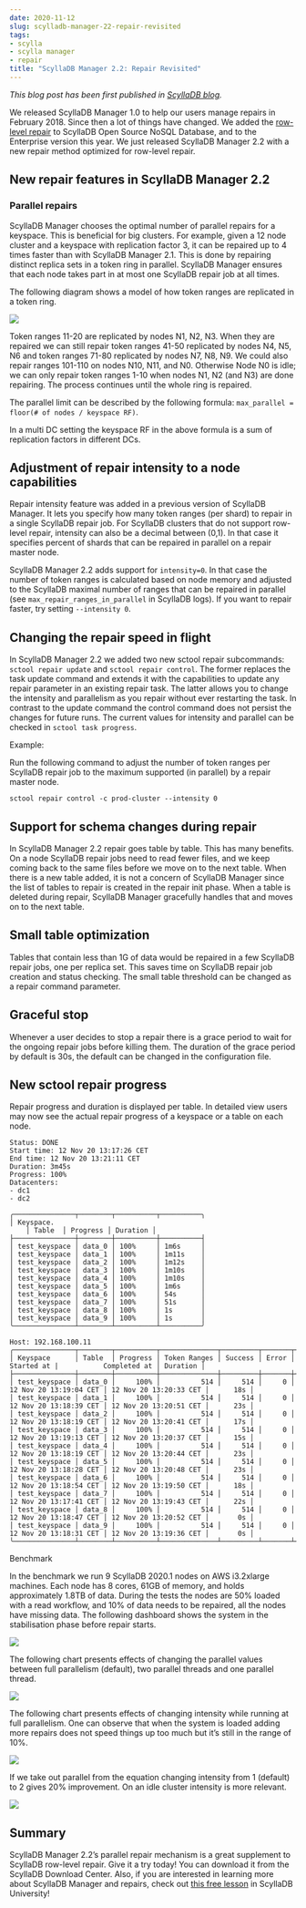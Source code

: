 ```yaml
---
date: 2020-11-12
slug: scylladb-manager-22-repair-revisited
tags:
- scylla
- scylla manager
- repair
title: "ScyllaDB Manager 2.2: Repair Revisited"
---
```


*This blog post has been first published in [ScyllaDB blog](https://www.scylladb.com).*

We released ScyllaDB Manager 1.0 to help our users manage repairs in February 2018.
Since then a lot of things have changed.
We added the [row-level repair](https://www.scylladb.com/2019/08/13/scylla-open-source-3-1-efficiently-maintaining-consistency-with-row-level-repair/) to ScyllaDB Open Source NoSQL Database, and to the Enterprise version this year.
We just released ScyllaDB Manager 2.2 with a new repair method optimized for row-level repair.

## New repair features in ScyllaDB Manager 2.2

### Parallel repairs

ScyllaDB Manager chooses the optimal number of parallel repairs for a keyspace.
This is beneficial for big clusters.
For example, given a 12 node cluster and a keyspace with replication factor 3, it can be repaired up to 4 times faster than with ScyllaDB Manager 2.1.
This is done by repairing distinct replica sets in a token ring in parallel.
ScyllaDB Manager ensures that each node takes part in at most one ScyllaDB repair job at all times.

The following diagram shows a model of how token ranges are replicated in a token ring.

![](Token-Ranges-and-Replication-2048x1804.png)

Token ranges 11-20 are replicated by nodes N1, N2, N3.
When they are repaired we can still repair token ranges 41-50 replicated by nodes N4, N5, N6 and token ranges 71-80 replicated by nodes N7, N8, N9.
We could also repair ranges 101-110 on nodes N10, N11, and N0.
Otherwise Node N0 is idle; we can only repair token ranges 1-10 when nodes N1, N2 (and N3) are done repairing.
The process continues until the whole ring is repaired.

The parallel limit can be described by the following formula: `max_parallel = floor(# of nodes / keyspace RF)`.

In a multi DC setting the keyspace RF in the above formula is a sum of replication factors in different DCs.

## Adjustment of repair intensity to a node capabilities

Repair intensity feature was added in a previous version of ScyllaDB Manager.
It lets you specify how many token ranges (per shard) to repair in a single ScyllaDB repair job.
For ScyllaDB clusters that do not support row-level repair, intensity can also be a decimal between (0,1).
In that case it specifies percent of shards that can be repaired in parallel on a repair master node.

ScyllaDB Manager 2.2 adds support for `intensity=0`.
In that case the number of token ranges is calculated based on node memory and adjusted to the ScyllaDB maximal number of ranges that can be repaired in parallel (see `max_repair_ranges_in_parallel` in ScyllaDB logs).
If you want to repair faster, try setting `--intensity 0`.

## Changing the repair speed in flight

In ScyllaDB Manager 2.2 we added two new sctool repair subcommands: `sctool repair update` and `sctool repair control`.
The former replaces the task update command and extends it with the capabilities to update any repair parameter in an existing repair task.
The latter allows you to change the intensity and parallelism as you repair without ever restarting the task.
In contrast to the update command the control command does not persist the changes for future runs.
The current values for intensity and parallel can be checked in `sctool task progress`.

Example:

Run the following command to adjust the number of token ranges per ScyllaDB repair job to the maximum supported (in parallel) by a repair master node.

```shell
sctool repair control -c prod-cluster --intensity 0
```

## Support for schema changes during repair

In ScyllaDB Manager 2.2 repair goes table by table.
This has many benefits.
On a node ScyllaDB repair jobs need to read fewer files, and we keep coming back to the same files before we move on to the next table.
When there is a new table added, it is not a concern of ScyllaDB Manager since the list of tables to repair is created in the repair init phase.
When a table is deleted during repair, ScyllaDB Manager gracefully handles that and moves on to the next table.

## Small table optimization

Tables that contain less than 1G of data would be repaired in a few ScyllaDB repair jobs, one per replica set.
This saves time on ScyllaDB repair job creation and status checking.
The small table threshold can be changed as a repair command parameter.

## Graceful stop

Whenever a user decides to stop a repair there is a grace period to wait for the ongoing repair jobs before killing them.
The duration of the grace period by default is 30s, the default can be changed in the configuration file.

## New sctool repair progress

Repair progress and duration is displayed per table.
In detailed view users may now see the actual repair progress of a keyspace or a table on each node.

```shell
Status: DONE
Start time: 12 Nov 20 13:17:26 CET
End time: 12 Nov 20 13:21:11 CET
Duration: 3m45s
Progress: 100%
Datacenters:
- dc1
- dc2
 
╭───────────────┬────────┬──────────┬──────────╮
│ Keyspace.
    │ Table  │ Progress │ Duration │
├───────────────┼────────┼──────────┼──────────┤
│ test_keyspace │ data_0 │ 100%     │ 1m6s     │
│ test_keyspace │ data_1 │ 100%     │ 1m11s    │
│ test_keyspace │ data_2 │ 100%     │ 1m12s    │
│ test_keyspace │ data_3 │ 100%     │ 1m10s    │
│ test_keyspace │ data_4 │ 100%     │ 1m10s    │
│ test_keyspace │ data_5 │ 100%     │ 1m6s     │
│ test_keyspace │ data_6 │ 100%     │ 54s      │
│ test_keyspace │ data_7 │ 100%     │ 51s      │
│ test_keyspace │ data_8 │ 100%     │ 1s       │
│ test_keyspace │ data_9 │ 100%     │ 1s       │
╰───────────────┴────────┴──────────┴──────────╯
 
Host: 192.168.100.11
╭───────────────┬────────┬──────────┬──────────────┬─────────┬───────┬────────────────────────┬────────────────────────┬──────────╮
│ Keyspace      │ Table  │ Progress │ Token Ranges │ Success │ Error │             Started at |           Completed at │ Duration │
├───────────────┼────────┼──────────┼──────────────┼─────────┼───────┼────────────────────────┼────────────────────────┼──────────┤
│ test_keyspace │ data_0 │     100% │          514 │     514 │     0 │ 12 Nov 20 13:19:04 CET │ 12 Nov 20 13:20:33 CET │      18s │
│ test_keyspace │ data_1 │     100% │          514 │     514 │     0 │ 12 Nov 20 13:18:39 CET │ 12 Nov 20 13:20:51 CET │      23s │
│ test_keyspace │ data_2 │     100% │          514 │     514 │     0 │ 12 Nov 20 13:18:19 CET │ 12 Nov 20 13:20:41 CET │      17s │
│ test_keyspace │ data_3 │     100% │          514 │     514 │     0 │ 12 Nov 20 13:19:13 CET │ 12 Nov 20 13:20:37 CET │      15s │
│ test_keyspace │ data_4 │     100% │          514 │     514 │     0 │ 12 Nov 20 13:18:19 CET │ 12 Nov 20 13:20:44 CET │      23s │
│ test_keyspace │ data_5 │     100% │          514 │     514 │     0 │ 12 Nov 20 13:18:28 CET │ 12 Nov 20 13:20:48 CET │      23s │
│ test_keyspace │ data_6 │     100% │          514 │     514 │     0 │ 12 Nov 20 13:18:54 CET │ 12 Nov 20 13:19:50 CET │      18s │
│ test_keyspace │ data_7 │     100% │          514 │     514 │     0 │ 12 Nov 20 13:17:41 CET │ 12 Nov 20 13:19:43 CET │      22s │
│ test_keyspace │ data_8 │     100% │          514 │     514 │     0 │ 12 Nov 20 13:18:47 CET │ 12 Nov 20 13:20:52 CET │       0s │
│ test_keyspace │ data_9 │     100% │          514 │     514 │     0 │ 12 Nov 20 13:18:31 CET │ 12 Nov 20 13:19:36 CET │       0s │
╰───────────────┴────────┴──────────┴──────────────┴─────────┴───────┴────────────────────────┴────────────────────────┴──────────╯
```

Benchmark

In the benchmark we run 9 ScyllaDB 2020.1 nodes on AWS i3.2xlarge machines.
Each node has 8 cores, 61GB of memory, and holds approximately 1.8TB of data.
During the tests the nodes are 50% loaded with a read workflow, and 10% of data needs to be repaired, all the nodes have missing data.
The following dashboard shows the system in the stabilisation phase before repair starts.

![](scylla-monitoring-for-scylla-manager-2-2.png)

The following chart presents effects of changing the parallel values between full parallelism (default), two parallel threads and one parallel thread.

![](scylla-manager-performance-1.png)

The following chart presents effects of changing intensity while running at full parallelism.
One can observe that when the system is loaded adding more repairs does not speed things up too much but it’s still in the range of 10%.

![](scylla-manager-performance-2.png)

If we take out parallel from the equation changing intensity from 1 (default) to 2 gives 20% improvement.
On an idle cluster intensity is more relevant.

![](scylla-manager-performance-3.png)

## Summary

ScyllaDB Manager 2.2’s parallel repair mechanism is a great supplement to ScyllaDB row-level repair.
Give it a try today! You can download it from the ScyllaDB Download Center.
Also, if you are interested in learning more about ScyllaDB Manager and repairs, check out [this free lesson](https://university.scylladb.com/courses/scylla-operations/lessons/scylla-manager-repair-and-tombstones/) in ScyllaDB University!
